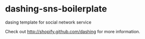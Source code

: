 dashing-sns-boilerplate
=======================

dasing template for social network service



Check out http://shopify.github.com/dashing for more information.
